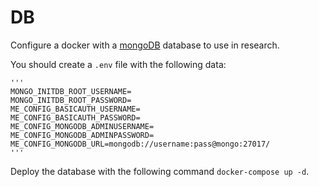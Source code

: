 # DB

Configure a docker with a [mongoDB](https://www.mongodb.com/) database to use in research.

You should create a `.env` file with the following data:

```
'''
MONGO_INITDB_ROOT_USERNAME=
MONGO_INITDB_ROOT_PASSWORD=
ME_CONFIG_BASICAUTH_USERNAME=
ME_CONFIG_BASICAUTH_PASSWORD=
ME_CONFIG_MONGODB_ADMINUSERNAME=
ME_CONFIG_MONGODB_ADMINPASSWORD=
ME_CONFIG_MONGODB_URL=mongodb://username:pass@mongo:27017/
'''
```

Deploy the database with the following command `docker-compose up -d`.
